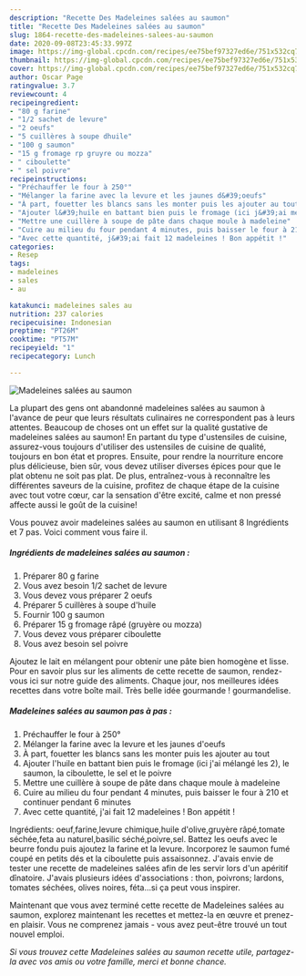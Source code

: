 ```yaml
---
description: "Recette Des Madeleines salées au saumon"
title: "Recette Des Madeleines salées au saumon"
slug: 1864-recette-des-madeleines-salees-au-saumon
date: 2020-09-08T23:45:33.997Z
image: https://img-global.cpcdn.com/recipes/ee75bef97327ed6e/751x532cq70/madeleines-salees-au-saumon-photo-principale-de-la-recette.jpg
thumbnail: https://img-global.cpcdn.com/recipes/ee75bef97327ed6e/751x532cq70/madeleines-salees-au-saumon-photo-principale-de-la-recette.jpg
cover: https://img-global.cpcdn.com/recipes/ee75bef97327ed6e/751x532cq70/madeleines-salees-au-saumon-photo-principale-de-la-recette.jpg
author: Oscar Page
ratingvalue: 3.7
reviewcount: 4
recipeingredient:
- "80 g farine"
- "1/2 sachet de levure"
- "2 oeufs"
- "5 cuillères à soupe dhuile"
- "100 g saumon"
- "15 g fromage rp gruyre ou mozza"
- " ciboulette"
- " sel poivre"
recipeinstructions:
- "Préchauffer le four à 250°"
- "Mélanger la farine avec la levure et les jaunes d&#39;oeufs"
- "À part, fouetter les blancs sans les monter puis les ajouter au tout"
- "Ajouter l&#39;huile en battant bien puis le fromage (ici j&#39;ai mélangé les 2), le saumon, la ciboulette, le sel et le poivre"
- "Mettre une cuillère à soupe de pâte dans chaque moule à madeleine"
- "Cuire au milieu du four pendant 4 minutes, puis baisser le four à 210 et continuer pendant 6 minutes"
- "Avec cette quantité, j&#39;ai fait 12 madeleines ! Bon appétit !"
categories:
- Resep
tags:
- madeleines
- sales
- au

katakunci: madeleines sales au 
nutrition: 237 calories
recipecuisine: Indonesian
preptime: "PT26M"
cooktime: "PT57M"
recipeyield: "1"
recipecategory: Lunch

---
```



![Madeleines salées au saumon](https://img-global.cpcdn.com/recipes/ee75bef97327ed6e/751x532cq70/madeleines-salees-au-saumon-photo-principale-de-la-recette.jpg)

La plupart des gens ont abandonné madeleines salées au saumon à l'avance de peur que leurs résultats culinaires ne correspondent pas à leurs attentes. Beaucoup de choses ont un effet sur la qualité gustative de madeleines salées au saumon! En partant du type d'ustensiles de cuisine, assurez-vous toujours d'utiliser des ustensiles de cuisine de qualité, toujours en bon état et propres. Ensuite, pour rendre la nourriture encore plus délicieuse, bien sûr, vous devez utiliser diverses épices pour que le plat obtenu ne soit pas plat. De plus, entraînez-vous à reconnaître les différentes saveurs de la cuisine, profitez de chaque étape de la cuisine avec tout votre cœur, car la sensation d'être excité, calme et non pressé affecte aussi le goût de la cuisine!

<!--inarticleads1-->

Vous pouvez avoir madeleines salées au saumon en utilisant 8 Ingrédients et 7 pas. Voici comment vous faire il.

##### Ingrédients de madeleines salées au saumon :

1. Préparer 80 g farine
1. Vous avez besoin 1/2 sachet de levure
1. Vous devez vous préparer 2 oeufs
1. Préparer 5 cuillères à soupe d&#39;huile
1. Fournir 100 g saumon
1. Préparer 15 g fromage râpé (gruyère ou mozza)
1. Vous devez vous préparer  ciboulette
1. Vous avez besoin  sel poivre


Ajoutez le lait en mélangent pour obtenir une pâte bien homogène et lisse. Pour en savoir plus sur les aliments de cette recette de saumon, rendez-vous ici sur notre guide des aliments. Chaque jour, nos meilleures idées recettes dans votre boîte mail. Très belle idée gourmande ! gourmandelise. 

<!--inarticleads2-->

##### Madeleines salées au saumon pas à pas :

1. Préchauffer le four à 250°
1. Mélanger la farine avec la levure et les jaunes d&#39;oeufs
1. À part, fouetter les blancs sans les monter puis les ajouter au tout
1. Ajouter l&#39;huile en battant bien puis le fromage (ici j&#39;ai mélangé les 2), le saumon, la ciboulette, le sel et le poivre
1. Mettre une cuillère à soupe de pâte dans chaque moule à madeleine
1. Cuire au milieu du four pendant 4 minutes, puis baisser le four à 210 et continuer pendant 6 minutes
1. Avec cette quantité, j&#39;ai fait 12 madeleines ! Bon appétit !


Ingrédients: oeuf,farine,levure chimique,huile d&#39;olive,gruyère râpé,tomate séchée,feta au naturel,basilic séché,poivre,sel. Battez les oeufs avec le beurre fondu puis ajoutez la farine et la levure. Incorporez le saumon fumé coupé en petits dés et la ciboulette puis assaisonnez. J&#39;avais envie de tester une recette de madeleines salées afin de les servir lors d&#39;un apéritif dînatoire. J&#39;avais plusieurs idées d&#39;associations : thon, poivrons; lardons, tomates séchées, olives noires, féta…si ça peut vous inspirer. 

<!--inarticleads1-->

<p>
Maintenant que vous avez terminé cette recette de Madeleines salées au saumon, explorez maintenant les recettes et mettez-la en œuvre et prenez-en plaisir. Vous ne comprenez jamais - vous avez peut-être trouvé un tout nouvel emploi.
</p>

<p>
<i>Si vous trouvez cette Madeleines salées au saumon recette utile, partagez-la avec vos amis ou votre famille, merci et bonne chance.</i>
</p>
